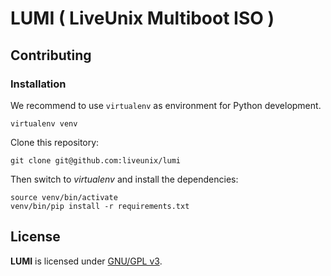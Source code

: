 # LUMI ( LiveUnix Multiboot ISO )

## Contributing

### Installation

We recommend to use `virtualenv` as environment for Python development.

```shell
virtualenv venv
```

Clone this repository:

```shell
git clone git@github.com:liveunix/lumi
```

Then switch to _virtualenv_ and install the dependencies:

```shell
source venv/bin/activate
venv/bin/pip install -r requirements.txt
```

## License

**LUMI** is licensed under [GNU/GPL v3](LICENSE).
